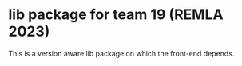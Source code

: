 # lib package for team 19 (REMLA 2023)

This is a version aware lib package on which the front-end depends.
